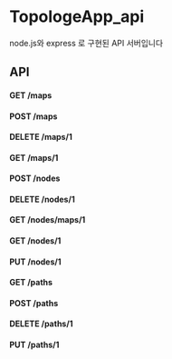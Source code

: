 # TopologeApp_api
node.js와 express 로 구현된 API 서버입니다



## API

#### GET /maps

#### POST /maps

#### DELETE /maps/1

#### GET /maps/1



#### POST /nodes

#### DELETE /nodes/1

#### GET /nodes/maps/1

#### GET /nodes/1

#### PUT /nodes/1



#### GET /paths

#### POST /paths

#### DELETE /paths/1

#### PUT /paths/1







